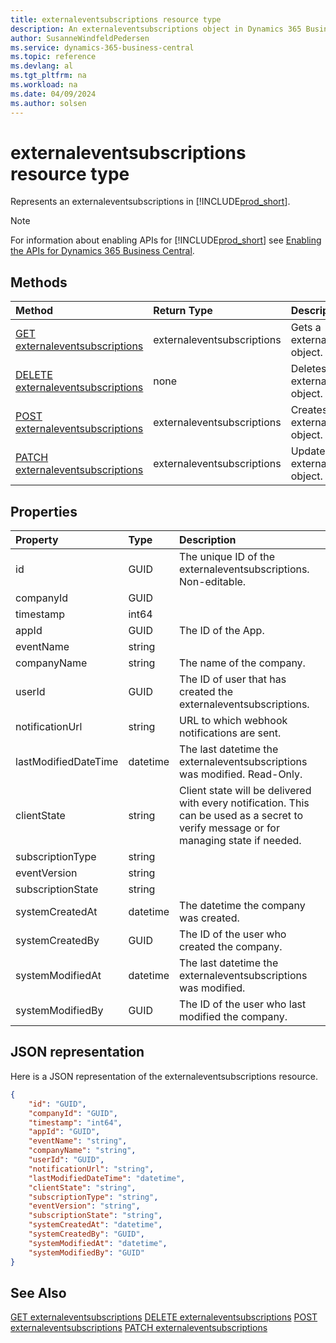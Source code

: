 ```yaml
---
title: externaleventsubscriptions resource type
description: An externaleventsubscriptions object in Dynamics 365 Business Central.
author: SusanneWindfeldPedersen
ms.service: dynamics-365-business-central
ms.topic: reference
ms.devlang: al
ms.tgt_pltfrm: na
ms.workload: na
ms.date: 04/09/2024
ms.author: solsen
---
```


# externaleventsubscriptions resource type

<!-- START>DO_NOT_EDIT -->
<!-- IMPORTANT:Do not edit any of the content between here and the END>DO_NOT_EDIT. -->
Represents an externaleventsubscriptions in [!INCLUDE[prod_short](../../../includes/prod_short.md)].

> [!NOTE]
> For information about enabling APIs for [!INCLUDE[prod_short](../../../includes/prod_short.md)] see [Enabling the APIs for Dynamics 365 Business Central](../enabling-apis-for-dynamics-nav.md).

## Methods

| Method | Return Type|Description |
|:--------------------|:-----------|:-------------------------|
|[GET externaleventsubscriptions](../api/dynamics_externaleventsubscriptions_get.md)|externaleventsubscriptions|Gets a externaleventsubscriptions object.|
|[DELETE externaleventsubscriptions](../api/dynamics_externaleventsubscriptions_delete.md)|none|Deletes a externaleventsubscriptions object.|
|[POST externaleventsubscriptions](../api/dynamics_externaleventsubscriptions_create.md)|externaleventsubscriptions|Creates a externaleventsubscriptions object.|
|[PATCH externaleventsubscriptions](../api/dynamics_externaleventsubscriptions_update.md)|externaleventsubscriptions|Updates a externaleventsubscriptions object.|



## Properties

| Property           | Type   |Description     |
|:-------------------|:-------|:---------------|
|id|GUID|The unique ID of the externaleventsubscriptions. Non-editable.|
|companyId|GUID||
|timestamp|int64||
|appId|GUID|The ID of the App.|
|eventName|string||
|companyName|string|The name of the company.|
|userId|GUID|The ID of user that has created the externaleventsubscriptions.|
|notificationUrl|string|URL to which webhook notifications are sent.|
|lastModifiedDateTime|datetime|The last datetime the externaleventsubscriptions was modified. Read-Only.|
|clientState|string|Client state will be delivered with every notification. This can be used as a secret to verify message or for managing state if needed.|
|subscriptionType|string||
|eventVersion|string||
|subscriptionState|string||
|systemCreatedAt|datetime|The datetime the company was created.|
|systemCreatedBy|GUID|The ID of the user who created the company.|
|systemModifiedAt|datetime|The last datetime the externaleventsubscriptions was modified.|
|systemModifiedBy|GUID|The ID of the user who last modified the company.|

## JSON representation

Here is a JSON representation of the externaleventsubscriptions resource.


```json
{
    "id": "GUID",
    "companyId": "GUID",
    "timestamp": "int64",
    "appId": "GUID",
    "eventName": "string",
    "companyName": "string",
    "userId": "GUID",
    "notificationUrl": "string",
    "lastModifiedDateTime": "datetime",
    "clientState": "string",
    "subscriptionType": "string",
    "eventVersion": "string",
    "subscriptionState": "string",
    "systemCreatedAt": "datetime",
    "systemCreatedBy": "GUID",
    "systemModifiedAt": "datetime",
    "systemModifiedBy": "GUID"
}
```
<!-- IMPORTANT: END>DO_NOT_EDIT -->

## See Also
[GET externaleventsubscriptions](../api/dynamics_externaleventsubscriptions_get.md)
[DELETE externaleventsubscriptions](../api/dynamics_externaleventsubscriptions_delete.md)
[POST externaleventsubscriptions](../api/dynamics_externaleventsubscriptions_create.md)
[PATCH externaleventsubscriptions](../api/dynamics_externaleventsubscriptions_update.md)
